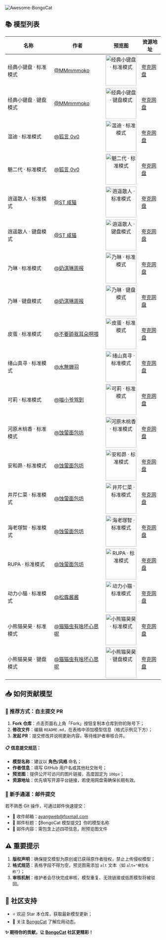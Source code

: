 ![Awesome-BongoCat](https://socialify.git.ci/ayangweb/Awesome-BongoCat/image?custom_description=&description=1&font=Source+Code+Pro&forks=1&issues=1&logo=https%3A%2F%2Fgithub.com%2Fayangweb%2FBongoCat%2Fblob%2Fmaster%2Fsrc-tauri%2Fassets%2Flogo-mac.png%3Fraw%3Dtrue&name=1&owner=1&pattern=Brick+Wall&pulls=1&stargazers=1&theme=Auto)

## 📚 模型列表

| 名称                  | 作者                                                               | 预览图                                                                                                                                                              | 资源地址                                        |
| --------------------- | ------------------------------------------------------------------ | ------------------------------------------------------------------------------------------------------------------------------------------------------------------- | ----------------------------------------------- |
| 经典小键盘 · 标准模式 | [@MMmmmoko](https://space.bilibili.com/5808772)                    | <div align="center"><img src="https://i0.hdslb.com/bfs/openplatform/7a475b7e96151137ef8907c7a91bd3e854f0bbfb.png" height="100" alt="经典小键盘 · 标准模式" /></div> | [夸克网盘](https://pan.quark.cn/s/617015c498b2) |
| 经典小键盘 · 键盘模式 | [@MMmmmoko](https://space.bilibili.com/5808772)                    | <div align="center"><img src="https://i0.hdslb.com/bfs/openplatform/5f68f5de2498cad00f8ac9a4c8a28a7f2665be75.png" height="100" alt="经典小键盘 · 键盘模式" /></div> | [夸克网盘](https://pan.quark.cn/s/330ddf65f592) |
| 温迪 · 标准模式       | [@狐言 0v0](https://www.bilibili.com/video/BV1Dd4y1u7FR)           | <div align="center"><img src="https://i0.hdslb.com/bfs/openplatform/c9c2cc355b1effcbcb5685c7f928c7321900757b.png" height="100" alt="温迪 · 标准模式" /></div>       | [夸克网盘](https://pan.quark.cn/s/be26650c9962) |
| 魈二代 · 标准模式     | [@狐言 0v0](https://www.bilibili.com/video/BV1ZX4y1z7ML)           | <div align="center"><img src="https://i0.hdslb.com/bfs/openplatform/7ac1930ee66efc940bfea0bdd77549cb259e4f64.png" height="100" alt="魈二代 · 标准模式" /></div>     | [夸克网盘](https://pan.quark.cn/s/9d6183501b5d) |
| 逍遥散人 · 标准模式   | [@ST 咸猫](https://www.bilibili.com/video/BV1h34y1h7x8)            | <div align="center"><img src="https://i0.hdslb.com/bfs/openplatform/f9d6121102a9099b22f9b954a693739d0cb484a5.png" height="100" alt="逍遥散人 · 标准模式" /></div>   | [夸克网盘](https://pan.quark.cn/s/b63f8e711beb) |
| 逍遥散人 · 键盘模式   | [@ST 咸猫](https://www.bilibili.com/video/BV1h34y1h7x8)            | <div align="center"><img src="https://i0.hdslb.com/bfs/openplatform/d228a78a5af470296088a036ffcfce64df7d5e19.png" height="100" alt="逍遥散人 · 键盘模式" /></div>   | [夸克网盘](https://pan.quark.cn/s/5ab7fcaa96fe) |
| 乃琳 · 标准模式       | [@奶淇琳周报](https://www.bilibili.com/video/BV1Bz4y1t78t)         | <div align="center"><img src="https://i0.hdslb.com/bfs/openplatform/929b870e4a1f090074399aeaef552b6ae217dde0.png" height="100" alt="乃琳 · 标准模式" /></div>       | [夸克网盘](https://pan.quark.cn/s/15b08c32832f) |
| 乃琳 · 键盘模式       | [@奶淇琳周报](https://www.bilibili.com/video/BV1Bz4y1t78t)         | <div align="center"><img src="https://i0.hdslb.com/bfs/openplatform/a4e3244f955215865f7be108e1961a4f17f12be8.png" height="100" alt="乃琳 · 键盘模式" /></div>       | [夸克网盘](https://pan.quark.cn/s/db1c13530e75) |
| 皮蛋 · 标准模式       | [@不要舔我耳朵啊喂](https://www.bilibili.com/video/BV1Ao4y1z774)   | <div align="center"><img src="https://i0.hdslb.com/bfs/openplatform/6f428f34cb1b0023b77e01c14c19ac4fffdba057.png" height="100" alt="皮蛋 · 标准模式" /></div>       | [夸克网盘](https://pan.quark.cn/s/c8d55dcb3ac7) |
| 绪山真寻 · 标准模式   | [@水無蝉羽](https://www.bilibili.com/video/BV1Ma4y1S7jM)           | <div align="center"><img src="https://i0.hdslb.com/bfs/openplatform/b1a5e88d67cbb01b96a04e819bedfc10a6228f0f.png" height="100" alt="绪山真寻 · 标准模式" /></div>   | [夸克网盘](https://pan.quark.cn/s/3fc42646eab3) |
| 可莉 · 标准模式       | [@喵小爷驾到](https://www.bilibili.com/video/BV19r4y1d7HJ)         | <div align="center"><img src="https://i0.hdslb.com/bfs/openplatform/2c64629c41558c7e7b838cf1ae580ccf463f0ca5.png" height="100" alt="可莉 · 标准模式" /></div>       | [夸克网盘](https://pan.quark.cn/s/a5c238ff2bf3) |
| 河原木桃香 · 标准模式 | [@蚀萤面包坊](https://www.bilibili.com/video/BV1ii421D7Zu)         | <div align="center"><img src="https://i0.hdslb.com/bfs/openplatform/eb205b72a7241990ab8ee4d881bf26e29f411ceb.png" height="100" alt="河原木桃香 · 标准模式" /></div> | [夸克网盘](https://pan.quark.cn/s/6858d6134c18) |
| 安和昴 · 标准模式     | [@蚀萤面包坊](https://www.bilibili.com/video/BV1ii421D7Zu)         | <div align="center"><img src="https://i0.hdslb.com/bfs/openplatform/b4eb83f30df14b1d457e034afb17c4ad5e25c56e.png" height="100" alt="安和昴 · 标准模式" /></div>     | [夸克网盘](https://pan.quark.cn/s/891bd1707386) |
| 井芹仁菜 · 标准模式   | [@蚀萤面包坊](https://www.bilibili.com/video/BV1fJ4m1P7m3)         | <div align="center"><img src="https://i0.hdslb.com/bfs/openplatform/f7784197ccea577275339f448c2125f86aa1290f.png" height="100" alt="井芹仁菜 · 标准模式" /></div>   | [夸克网盘](https://pan.quark.cn/s/8186406d7554) |
| 海老塚智 · 标准模式   | [@蚀萤面包坊](https://www.bilibili.com/video/BV1c4421D7MZ)         | <div align="center"><img src="https://i0.hdslb.com/bfs/openplatform/25ef825aaa62b93e8b850762ef426738d3e2b422.png" height="100" alt="海老塚智 · 标准模式" /></div>   | [夸克网盘](https://pan.quark.cn/s/41274bed8e3a) |
| RUPA · 标准模式       | [@蚀萤面包坊](https://www.bilibili.com/video/BV1kM4m1m7G9)         | <div align="center"><img src="https://i0.hdslb.com/bfs/openplatform/4d2c125b03cf6d491426f7de404f47c4bf4e42ac.png" height="100" alt="RUPA · 标准模式" /></div>       | [夸克网盘](https://pan.quark.cn/s/5273d5ae845f) |
| 动力小猫 · 标准模式   | [@松露酱酱](https://www.bilibili.com/video/BV1SS4y1L7Ey)           | <div align="center"><img src="https://i0.hdslb.com/bfs/openplatform/e87b8e391e66324a03531e672cc94f102a44cb88.png" height="100" alt="动力小猫 · 标准模式" /></div>   | [夸克网盘](https://pan.quark.cn/s/7157b62811ba) |
| 小熊猫昊昊 · 标准模式 | [@猫猫虫有啥坏心思呢](https://www.bilibili.com/video/BV1qz4y1H7E1) | <div align="center"><img src="https://i0.hdslb.com/bfs/openplatform/d66310de01a718334c6a057844ab21d9509a23d7.png" height="100" alt="小熊猫昊昊 · 标准模式" /></div> | [夸克网盘](https://pan.quark.cn/s/cc8830fc86d7) |
| 小熊猫昊昊 · 键盘模式 | [@猫猫虫有啥坏心思呢](https://www.bilibili.com/video/BV1qz4y1H7E1) | <div align="center"><img src="https://i0.hdslb.com/bfs/openplatform/55a885210656785dadd49535444160fdfc618187.png" height="100" alt="小熊猫昊昊 · 键盘模式" /></div> | [夸克网盘](https://pan.quark.cn/s/c4753bc07689) |

## 📥 如何贡献模型

### 🌟 推荐方式：自主提交 PR

1. **Fork 仓库**：点击页面右上角「Fork」按钮复制本仓库到你的账号下；
2. **修改文件**：编辑 `README.md`，在表格中添加模型信息（格式示例见下方）；
3. **发起 PR**：提交修改并说明更新内容，等待维护者审核合并。

#### 📋 信息提交规范：

- **模型名称**：建议以 **角色/风格** 命名；
- **作者信息**：填写 GitHub 用户名或其他社交账号；
- **预览图**：提供公开可访问的图片链接，高度固定为 `100px`；
- **资源地址**：优先填写开源平台链接，若使用网盘需确保长期有效。

### 📧 新手通道：邮件提交

若不熟悉 Git 操作，可通过邮件快速提交：

- 📩 收件邮箱：[ayangweb@foxmail.com](ayangweb@foxmail.com)
- 📝 邮件标题：【BongoCat 模型提交】你的模型名称
- 📎 邮件内容：需包含上述四项信息，附预览图文件

## ⚠️ 重要提示

1. **版权声明**：确保提交模型为原创或已获得原作者授权，禁止上传侵权模型；
2. **格式规范**：表格字段不得为空，预览图需添加 `alt` 文本（如 `alt="模型名称"`）；
3. **审核机制**：维护者会尽快完成审核，模型重复、无效链接或低质模型将被驳回。

## 🤝 社区支持

- ⭐ 欢迎 Star 本仓库，获取最新模型更新；
- 📌 关注 [BongoCat](https://github.com/ayangweb/BongoCat) 了解应用动态。

**✨ 期待你的贡献，让 [BongoCat](https://github.com/ayangweb/BongoCat) 社区更精彩！**
